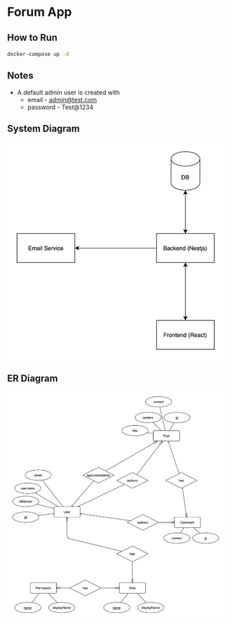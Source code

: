 # Forum App

## How to Run

```bash
docker-compose up -d
```

## **Notes**

- A default admin user is created with
  - email - admin@test.com
  - password - Test@1234

## System Diagram

![System Diagram](./diagrams/system_diagram.png)

## ER Diagram

![ER Diagram](./diagrams/erd.png)
